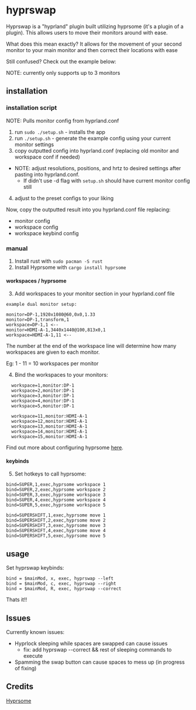 # hyprswap
Hyprswap is a "hyprland" plugin built utilizing hyprsome (it's a plugin of a plugin). This allows users to move their monitors around with ease. 

What does this mean exactly? It allows for the movement of your second monitor to your main monitor and then correct their locations with ease

Still confused? Check out the example below:

<!-- ex here -->

NOTE: currently only supports up to 3 monitors 

## installation

### installation script
NOTE: Pulls monitor config from hyprland.conf 
1. run `sudo ./setup.sh` - installs the app
1. run `./setup.sh` - generate the example config using your current monitor settings
1. copy outputted config into hyprland.conf (replacing old monitor and workspace conf if needed)
  - NOTE: adjust resolutions, positions, and hrtz to desired settings after pasting into hyprland.conf. 
    - If didn't use -d flag with `setup.sh` should have current monitor config still
4. adjust to the preset configs to your liking

Now, copy the outputted result into you hyprland.conf file replacing:
- monitor config
- workspace config
- workspace keybind config

### manual
1. Install rust with `sudo pacman -S rust`  
2. Install Hyprsome with `cargo install hyprsome`

#### workspaces / hyprsome
3. Add workspaces to your monitor section in your hyprland.conf file
```
example dual monitor setup:

monitor=DP-1,1920x1080@60,0x0,1.33
monitor=DP-1,transform,1
workspace=DP-1,1 <--
monitor=HDMI-A-1,3440x1440@100,813x0,1
workspace=HDMI-A-1,11 <--
```

The number at the end of the workspace line will determine how many workspaces are given to each monitor.  

Eg: 1 - 11 = 10 workspaces per monitor

4. Bind the workspaces to your monitors:  
```
  workspace=1,monitor:DP-1
  workspace=2,monitor:DP-1
  workspace=3,monitor:DP-1
  workspace=4,monitor:DP-1
  workspace=5,monitor:DP-1

  workspace=11,monitor:HDMI-A-1
  workspace=12,monitor:HDMI-A-1
  workspace=13,monitor:HDMI-A-1
  workspace=14,monitor:HDMI-A-1
  workspace=15,monitor:HDMI-A-1
```

Find out more about configuring hyprsome  [here](https://github.com/sopa0/hyprsome).

#### keybinds
5. Set hotkeys to call hyprsome:
```
bind=SUPER,1,exec,hyprsome workspace 1
bind=SUPER,2,exec,hyprsome workspace 2
bind=SUPER,3,exec,hyprsome workspace 3
bind=SUPER,4,exec,hyprsome workspace 4
bind=SUPER,5,exec,hyprsome workspace 5

bind=SUPERSHIFT,1,exec,hyprsome move 1
bind=SUPERSHIFT,2,exec,hyprsome move 2
bind=SUPERSHIFT,3,exec,hyprsome move 3
bind=SUPERSHIFT,4,exec,hyprsome move 4
bind=SUPERSHIFT,5,exec,hyprsome move 5
```

## usage
Set hyprswap keybinds:
```
bind = $mainMod, x, exec, hyprswap --left
bind = $mainMod, c, exec, hyprswap --right
bind = $mainMod, R, exec, hyprswap --correct
```

Thats it!!


## Issues
Currently known issues:
- Hyprlock sleeping while spaces are swapped can cause issues
  - fix: add hyprswap --correct && rest of sleeping commands to execute
- Spamming the swap button can cause spaces to mess up (in progress of fixing)


## Credits 
[Hyprsome](https://github.com/sopa0/hyprsome)
